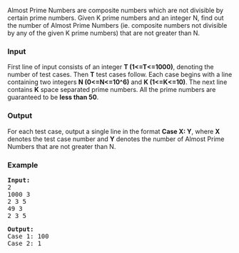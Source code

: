 <p>Almost Prime Numbers are composite numbers which are not divisible by certain prime numbers. Given K prime numbers and an integer N, find out the number of Almost Prime Numbers (ie. composite numbers not divisible by any of the given K prime numbers) that are not greater than N.</p>
<h3>Input</h3>
<p>First line of input consists of an integer <strong>T (1&lt;=T&lt;=1000)</strong>, denoting the number of test cases. Then <strong>T</strong> test cases follow. Each case begins with a line containing two integers <strong>N (0&lt;=N&lt;=10^6)</strong> and <strong>K (1&lt;=K&lt;=10)</strong>. The next line contains <strong>K</strong> space separated prime numbers. All the prime numbers are guaranteed to be <strong>less than 50</strong>.</p>
<h3>Output</h3>
<p>For each test case, output a single line in the format <strong>Case X: Y</strong>, where <strong>X</strong> denotes the test case number and <strong>Y</strong> denotes the number of Almost Prime Numbers that are not greater than N.</p>
<h3>Example</h3>
<pre><strong>Input:</strong>
2
1000 3
2 3 5
49 3
2 3 5</pre>
<pre><strong>Output:</strong>
Case 1: 100
Case 2: 1</pre>
